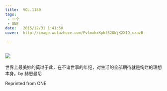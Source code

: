 ```yaml
---
title:	VOL.1180
tags:
 - 一个
 - ONE
date:	2015/12/31 1:41:58
cover:	http://image.wufazhuce.com/FvlmxhxKphfS2OWjK2XIQ_czazB-

---
```

![](http://image.wufazhuce.com/FvlmxhxKphfS2OWjK2XIQ_czazB-)
---

世界上最美妙的莫过于此，在不谙世事的年纪，对生活的全部期待就是绚烂的理想本身。by 赫恩曼尼
 
Reprinted from ONE

